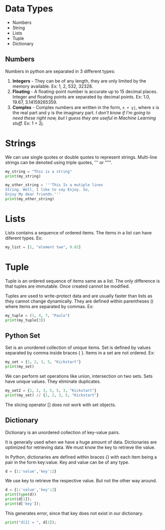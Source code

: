 # Data Types

- Numbers
- String
- Lists
- Tuple
- Dictionary

## Numbers

Numbers in python are separated in 3 different types:

1. **Integers** - They can be of any length, they are only limited by the memory available. Ex: 1, 2, 532, 32328.
2. **Floating** - A floating-point number is accurate up to 15 decimal places. Integer and floating points are separated by decimal points. Ex: 1.0, 19.67, 3.14159265359.
3. **Complex** - Complex numbers are written in the form, `x + yj`, where x is the real part and y is the imaginary part. _I don't know if I'm going to need these right now, but I guess they are useful in Machine Learning stuff._ Ex: 1 + 2j.

# Strings

We can use single quotes or double quotes to represent strings. Multi-line strings can be denoted using triple quotes, ''' or """.

```py
my_string = "This is a string"
print(my_string)

my_other_string = '''This Is a mutiple lines
String. Well, I like to say Enjoy. So,
Enjoy My dear friends.'''
print(my_other_string)
```

# Lists

Lists contains a sequence of ordered items. The items in a list can have diferent types. Ex:

```py
my_list = [1, "element two", 9.82]
```

# Tuple

Tuple is an ordered sequence of items same as a list. The only difference is that tuples are immutable. Once created cannot be modified.

Tuples are used to write-protect data and are usually faster than lists as they cannot change dynamically. They are defined within parentheses () where items are separated by commas. Ex:

```py
my_tuple = (1, 4, 7, "Paulo")
print(my_tuple[3])
```

## Python Set

Set is an unordered collection of unique items. Set is defined by values separated by comma inside braces { }. Items in a set are not ordered. Ex:

```py
my_set = {1, 2, 3, 5, "Kickstart"}
print(my_set)
```

We can perform set operations like union, intersection on two sets. Sets have unique values. They eliminate duplicates.

```py
my_set2 = {1, 2, 3, 5, 5, 3, "Kickstart"}
print(my_set) // {1, 2, 3, 5, "Kickstart"}
```

The slicing operator [] does not work with set objects.

## Dictionary

Dictionary is an unordered collection of key-value pairs.

It is generally used when we have a huge amount of data. Dictionaries are optimized for retrieving data. We must know the key to retrieve the value.

In Python, dictionaries are defined within braces {} with each item being a pair in the form key:value. Key and value can be of any type.

```py
d = {1:'value','key':2}
```

We use key to retrieve the respective value. But not the other way around.

```py
d = {1:'value','key':2}
print(type(d))
print(d[1]);
print(d['key']);
```

This generates error, since that key does not exist in our dictionary.

```py
print("d[2] = ", d[2]);
```
